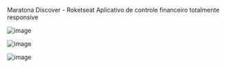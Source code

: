 
Maratona Discover - Roketseat
Aplicativo de controle financeiro totalmente responsive



![image](https://github.com/user-attachments/assets/bb5b6cc9-6033-4ab0-8d85-116449a931d4)


![image](https://github.com/user-attachments/assets/b0dc6593-81ed-4fc2-847a-6970c802b4c7)


![image](https://github.com/user-attachments/assets/46fe1a87-0c1c-4f6a-95fc-77d407b8638a)

